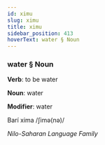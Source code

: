 ```yaml
---
id: ximu
slug: ximu
title: ximu
sidebar_position: 413
hoverText: water § Noun
---
```


### water § Noun

**Verb**: to be water

**Noun**: water

**Modifier**: water

Barí xima /ʃimə(nə)/

*Nilo-Saharan Language Family*